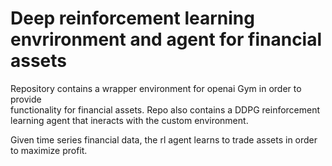 # Deep reinforcement learning envrironment and agent for financial assets

Repository contains a wrapper environment for openai Gym in order to provide  
functionality for financial assets. Repo also contains a DDPG reinforcement   
learning agent that ineracts with the custom environment. 

Given time series financial data, the rl agent learns to trade assets in order  
to maximize profit. 
